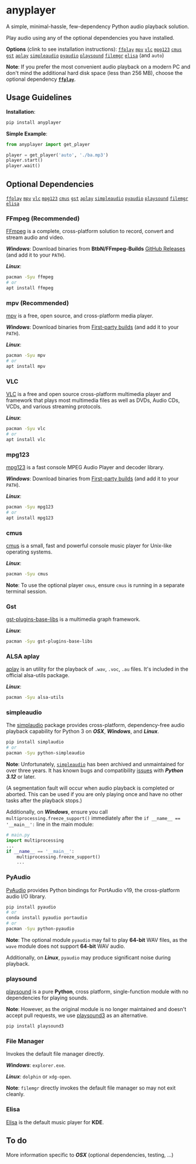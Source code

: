 # anyplayer

A simple, minimal-hassle, few-dependency Python audio playback solution.

Play audio using any of the optional dependencies you have installed.

**Options** (clink to see installation instructions): [`ffplay`](#ffmpeg-recommended) [`mpv`](#mpv-recommended) [`vlc`](#vlc) [`mpg123`](#mpg123) [`cmus`](#cmus) [`gst`](#gst) [`aplay`](#alsa-aplay) [`simpleaudio`](#simpleaudio) [`pyaudio`](#pyaudio) [`playsound`](#playsound) [`filemgr`](#file-manager) [`elisa`](#elisa) (and `auto`)

**Note**: If you prefer the most convenient audio playback on a modern PC and don't mind the additional hard disk space (less than 256 MB), choose the optional dependency [**`ffplay`**](#ffmpeg-recommended).

## Usage Guidelines

**Installation**:

```sh
pip install anyplayer
```

**Simple Example**:

```py
from anyplayer import get_player

player = get_player('auto', './ba.mp3')
player.start()
player.wait()
```

## Optional Dependencies

[`ffplay`](#ffmpeg-recommended) [`mpv`](#mpv-recommended) [`vlc`](#vlc) [`mpg123`](#mpg123) [`cmus`](#cmus) [`gst`](#gst) [`aplay`](#alsa-aplay) [`simpleaudio`](#simpleaudio) [`pyaudio`](#pyaudio) [`playsound`](#playsound) [`filemgr`](#file-manager) [`elisa`](#elisa)

### FFmpeg (Recommended)

[FFmpeg](https://www.ffmpeg.org/) is a complete, cross-platform solution to record, convert and stream audio and video.

***Windows***: Download binaries from **BtbN/FFmpeg-Builds** [GitHub Releases](https://github.com/BtbN/FFmpeg-Builds/releases) (and add it to your `PATH`).

***Linux***:

```sh
pacman -Syu ffmpeg
# or
apt install ffmpeg
```

### mpv (Recommended)

[mpv](https://mpv.io/) is a free, open source, and cross-platform media player.

***Windows***: Download binaries from [First-party builds](https://nightly.link/mpv-player/mpv/workflows/build/master) (and add it to your `PATH`).

***Linux***:

```sh
pacman -Syu mpv
# or
apt install mpv
```

### VLC

[VLC](https://www.videolan.org/) is a free and open source cross-platform multimedia player and framework that plays most multimedia files as well as DVDs, Audio CDs, VCDs, and various streaming protocols.

***Linux***:

```sh
pacman -Syu vlc
# or
apt install vlc
```

### mpg123

[mpg123](https://www.mpg123.de/) is a fast console MPEG Audio Player and decoder library.

***Windows***: Download binaries from [First-party builds](https://www.mpg123.de/download.shtml) (and add it to your `PATH`).

***Linux***:

```sh
pacman -Syu mpg123
# or
apt install mpg123
```

### cmus

[cmus](https://cmus.github.io/) is a small, fast and powerful console music player for Unix-like operating systems.

***Linux***:

```sh
pacman -Syu cmus
```

**Note**: To use the optional player `cmus`, ensure `cmus` is running in a separate terminal session.

### Gst

[gst-plugins-base-libs](https://archlinux.org/packages/extra/x86_64/gst-plugins-base-libs/) is a multimedia graph framework.

***Linux***:

```sh
pacman -Syu gst-plugins-base-libs
```

### ALSA aplay

[aplay](https://alsa.opensrc.org/Alsa-utils) is an utility for the playback of `.wav`, `.voc`, `.au` files. It's included in the official alsa-utils package.

***Linux***:

```sh
pacman -Syu alsa-utils
```

### simpleaudio

The [simplaudio](https://github.com/hamiltron/py-simple-audio) package provides cross-platform, dependency-free audio playback capability for Python 3 on ***OSX***, ***Windows***, and ***Linux***.

```sh
pip install simplaudio
# or
pacman -Syu python-simpleaudio
```

**Note**: Unfortunately, [`simpleaudio`](https://github.com/hamiltron/py-simple-audio) has been archived and unmaintained for over three years. It has known bugs and compatibility [issues](https://github.com/hamiltron/py-simple-audio/issues/72) with ***Python 3.12*** or later.

(A segmentation fault will occur when audio playback is completed or aborted. This can be used if you are only playing once and have no other tasks after the playback stops.)

Additionally, on ***Windows***, ensure you call `multiprocessing.freeze_support()` immediately after the `if __name__ == '__main__':` line in the main module:

```py
# main.py
import multiprocessing
...
if __name__ == '__main__':
    multiprocessing.freeze_support()
    ...
```

### PyAudio

[PyAudio](https://people.csail.mit.edu/hubert/pyaudio/) provides Python bindings for PortAudio v19, the cross-platform audio I/O library.

```sh
pip install pyaudio
# or
conda install pyaudio portaudio
# or
pacman -Syu python-pyaudio
```

**Note**: The optional module `pyaudio` may fail to play **64-bit** WAV files, as the `wave` module does not support **64-bit** WAV audio.

Additionally, on ***Linux***, `pyaudio` may produce significant noise during playback.

### playsound

[playsound](https://github.com/TaylorSMarks/playsound) is a pure **Python**, cross platform, single-function module with no dependencies for playing sounds.

**Note**: However, as the original module is no longer maintained and doesn't accept pull requests, we use [playsound3](https://github.com/sjmikler/playsound3) as an alternative.

```sh
pip install playsound3
```

### File Manager

Invokes the default file manager directly.

***Windows***: `explorer.exe`.

***Linux***: `dolphin` or `xdg-open`.

**Note**: `filemgr` directly invokes the default file manager so may not exit cleanly.

### Elisa

[Elisa](https://apps.kde.org/elisa/) is the default music player for **KDE**.

## To do

More information specific to ***OSX*** (optional dependencies, testing, ...)
